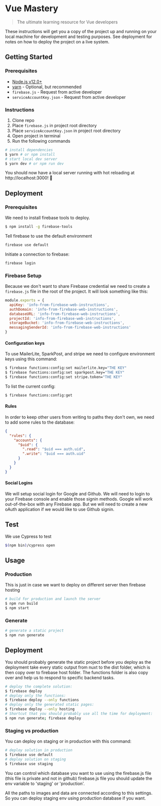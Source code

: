 # Vue Mastery

> The ultimate learning resource for Vue developers

These instructions will get you a copy of the project up and running on your local machine for development and testing purposes. See deployment for notes on how to deploy the project on a live system.

## Getting Started

### Prerequisites

- [Node.js v12.0+](https://nodejs.org/en/)
- [yarn](https://yarnpkg.com) - Optional, but recommended
- `firebase.js` - Request from active developer
- `serviceAccountKey.json` - Request from active developer

### Instructions

1. Clone repo
1. Place `firebase.js` in project root directory
1. Place `serviceAccountKey.json` in project root directory
1. Open project in terminal
1. Run the following commands

```bash
# install dependencies
$ yarn # or npm install
# start local dev server
$ yarn dev # or npm run dev
```

You should now have a local server running with hot reloading at http://localhost:3000! 🎉

## Deployment

### Prerequisites

We need to install firebase tools to deploy.

```bash
$ npm install -g firebase-tools
```

Tell firebase to use the default environment

```bash
firebase use default
```

Initiate a connection to firebase:

```bash
firebase login
```

### Firebase Setup

Because we don't want to share Firebase credential we need to create a `firebase.js` file in the root of the project. It will look something like this:

```js
module.exports = {
  apiKey: 'info-from-firebase-web-instructions',
  authDomain: 'info-from-firebase-web-instructions',
  databaseURL: 'info-from-firebase-web-instructions',
  projectId: 'info-from-firebase-web-instructions',
  storageBucket: 'info-from-firebase-web-instructions',
  messagingSenderId: 'info-from-firebase-web-instructions'
}
```

#### Configuration keys

To use MailerLite, SparkPost, and stripe we need to configure environment keys using this command:

```bash
$ firebase functions:config:set mailerlite.key="THE KEY"
$ firebase functions:config:set sparkpost.key="THE KEY"
$ firebase functions:config:set stripe.token="THE KEY"
```

To list the current config:

```bash
$ firebase functions:config:get
```

#### Rules

In order to keep other users from writing to paths they don't own, we need to add some rules to the database:

```json
{
  "rules": {
    "accounts": {
      "$uid": {
        ".read": "$uid === auth.uid",
        ".write": "$uid === auth.uid"
      }
    }
  }
}
```

#### Social Logins

We will setup social login for Google and Github. We will need to login to your Firebase console and enable those signin methods. Google will work out-of-the-box with any Firebase app. But we will need to create a new oAuth application if we would like to use Github signin.

## Test

We use Cypress to test

```bash
$(npm bin)/cypress open
```

## Usage

### Production

This is just in case we want to deploy on different server then firebase hosting

```bash
# build for production and launch the server
$ npm run build
$ npm start
```

### Generate

```bash
# generate a static project
$ npm run generate
```

## Deployment

You should probably generate the static project before you deploy as the deployment take every static output from nuxt to the dist folder, which is then copy over to firebase host folder.
The functions folder is also copy over and help us to respond to specific backend tasks.

```bash
# deploy the complete solution:
$ firebase deploy
# deploy only the functions:
$ firebase deploy --only functions
# deploy only the generated static pages:
$ firebase deploy --only hosting
# Shortcut that you should probably use all the time for deployment:
$ npm run generate; firebase deploy
```

### Staging vs production

You can deploy on staging or in production with this command:

```bash
# deploy solution in production
$ firebase use default
# deploy solution on staging
$ firebase use staging
```

You can control which database you want to use using the firebase.js file (this file is private and not in github)
firebase.js file you should update the env variable to 'staging' or 'production'.

All the paths to images and data are connected according to this settings.
So you can deploy staging env using production database if you want.
